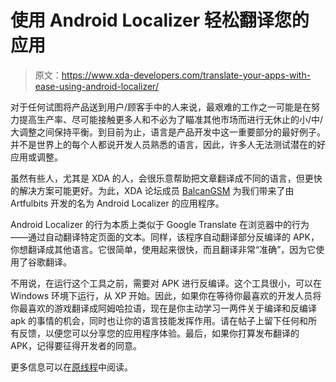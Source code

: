 # 使用 Android Localizer 轻松翻译您的应用

> 原文：<https://www.xda-developers.com/translate-your-apps-with-ease-using-android-localizer/>

对于任何试图将产品送到用户/顾客手中的人来说，最艰难的工作之一可能是在努力提高生产率、尽可能接触更多人和不必为了瞄准其他市场而进行无休止的小/中/大调整之间保持平衡。到目前为止，语言是产品开发中这一重要部分的最好例子。并不是世界上的每个人都说开发人员熟悉的语言，因此，许多人无法测试潜在的好应用或调整。

虽然有些人，尤其是 XDA 的人，会很乐意帮助把文章翻译成不同的语言，但更快的解决方案可能更好。为此，XDA 论坛成员 [BalcanGSM](http://forum.xda-developers.com/member.php?u=278140) 为我们带来了由 Artfulbits 开发的名为 Android Localizer 的应用程序。

Android Localizer 的行为本质上类似于 Google Translate 在浏览器中的行为——通过自动翻译特定页面的文本。同样，该程序自动翻译部分反编译的 APK，你想翻译成其他语言。它很简单，使用起来很快，而且翻译非常“准确”，因为它使用了谷歌翻译。

不用说，在运行这个工具之前，需要对 APK 进行反编译。这个工具很小，可以在 Windows 环境下运行，从 XP 开始。因此，如果你在等待你最喜欢的开发人员将你最喜欢的游戏翻译成阿姆哈拉语，现在是你主动学习一两件关于编译和反编译 apk 的事情的机会，同时也让你的语言技能发挥作用。请在帖子上留下任何和所有反馈，以便您可以分享您的应用程序体验。最后，如果你打算发布翻译的 APK，记得要征得开发者的同意。

更多信息可以在[原线程](http://forum.xda-developers.com/showthread.php?t=2483990)中阅读。